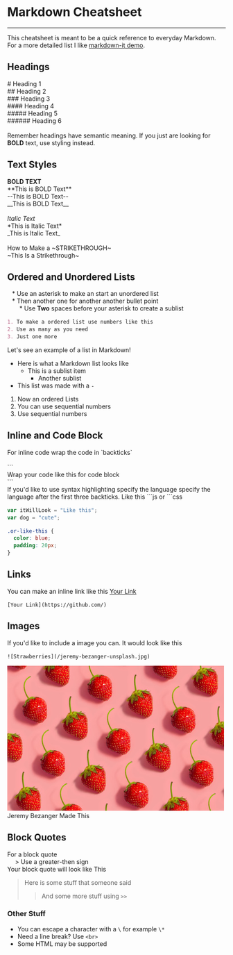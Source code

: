 # Markdown Cheatsheet
___
This cheatsheet is meant to be a quick reference to everyday Markdown. For a more detailed list I like [markdown-it demo](https://markdown-it.github.io/).
## Headings
\# Heading 1
<br>
\## Heading 2
<br>
\### Heading 3
<br>
\#### Heading 4
<br>
\##### Heading 5
<br>
\###### Heading 6
<br><br>
Remember headings have semantic meaning. If you just are looking for **BOLD** text, use styling instead.
## Text Styles
**BOLD TEXT**
<br>
\*\*This is BOLD Text\*\*
<br>
\-\-This is BOLD Text\-\-
<br>
\_\_This is BOLD Text\_\_
<br><br>
*Italic Text*
<br>
\*This is Italic Text\*
<br>
\_This is Italic Text\_
<br><br>
How to Make a ~STRIKETHROUGH~
<br>
\~This Is a Strikethrough\~
<br>
## Ordered and Unordered Lists
&ensp;
\* Use an asterisk to make an start an unordered list
<br>
&ensp;
\* Then another one for another another bullet point
<br>
&emsp;&emsp;\* Use **Two** spaces before your asterisk to create a sublist
<br>
```md
1. To make a ordered list use numbers like this
2. Use as many as you need
3. Just one more
```
Let's see an example of a list in Markdown!
- Here is what a Markdown list looks like
  - This is a sublist item
    - Another sublist
- This list was made with a `-`
1. Now an ordered Lists
2. You can use sequential numbers
3. Use sequential numbers


## Inline and Code Block
For inline code wrap the code in  \`backticks\`
<br><br>
\```
<br>
Wrap your code like this for code block
<br>
\```
<br>
If you'd like to use syntax highlighting specify the language specify the language after the first three backticks. Like this \```js or \```css
```js
var itWillLook = "Like this";
var dog = "cute";
```
```css
.or-like-this {
  color: blue;
  padding: 20px;
}
```
## Links
You can make an inline link like this [Your Link](https://github.com/)
```
[Your Link](https://github.com/)
```
## Images
If you'd like to include a image you can. It would look like this
```
![Strawberries](/jeremy-bezanger-unsplash.jpg)
```
![Strawberries](/jeremy-bezanger-unsplash.jpg)Jeremy Bezanger Made This
## Block Quotes
For a block quote
<br>
&emsp;
\> Use a greater-then sign
<br>
Your block quote will look like This
> Here is some stuff that someone said
>> And some more stuff using `>>`

### Other Stuff
* You can escape a character with a `\` for example `\*`
* Need a line break? Use `<br>`
* Some HTML may be supported
